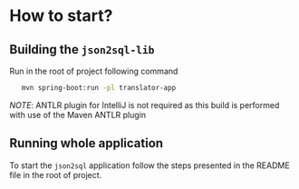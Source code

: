 # How to start?
## Building the `json2sql-lib`
Run in the root of project following command
```bash
   mvn spring-boot:run -pl translator-app
```

_NOTE_: ANTLR plugin for IntelliJ is not required as this build is performed with use of the Maven ANTLR plugin

## Running whole application
To start the `json2sql` application follow the steps presented in the
README file in the root of project.

